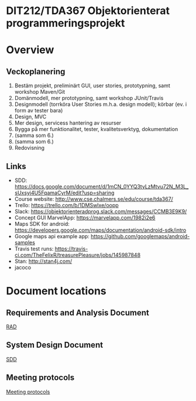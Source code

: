 # DIT212/TDA367 Objektorienterat programmeringsprojekt

# Overview

## Veckoplanering
1. Bestäm projekt, preliminärt GUI, user stories, prototypning, samt workshop Maven/Git
2. Domänmodell, mer prototypning, samt workshop JUnit/Travis
3. Designmodell (torrköra User Stories m.h.a. design modell); körbar (ev. i form av tester bara)
4. Design, MVC
5. Mer design, servicess hantering av resurser
6. Bygga på mer funktionalitet, tester, kvalitetsverktyg, dokumentation
7. (samma som 6.)
8. (samma som 6.)
9. Redovisning

## Links
- SDD: https://docs.google.com/document/d/1mCN_0YYQ3tyLzMtvu72N_M3L_sUxsyj4U5FqamaCyrM/edit?usp=sharing
- Course website: http://www.cse.chalmers.se/edu/course/tda367/
- Trello: https://trello.com/b/1DMSwIxe/oopp
- Slack: https://objektorienteradprog.slack.com/messages/CCMB3E9K9/
- Concept GUI MarvelApp: https://marvelapp.com/1982i2e6
- Maps SDK for android: https://developers.google.com/maps/documentation/android-sdk/intro
- Google maps api example app: https://github.com/googlemaps/android-samples
- Travis test runs: https://travis-ci.com/TheFelixR/treasurePleasure/jobs/145987848
- Stan: http://stan4j.com/
- jacoco

# Document locations
## Requirements and Analysis Document

[RAD](/documents/documentations/RAD.md#1-introduction)

## System Design Document

[SDD](/documents/documentations/SDD.md)

## Meeting protocols

[Meeting protocols](/documents/meetings)
